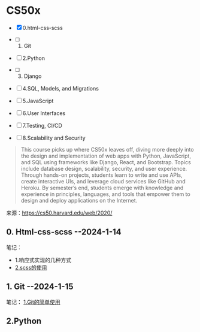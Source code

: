 # CS50x

- [x] 0.html-css-scss
 - [ ] 1. Git
 - [ ] 2.Python
 - [ ] 3. Django
 - [ ] 4.SQL, Models, and Migrations
 - [ ] 5.JavaScript
 - [ ] 6.User Interfaces
 - [ ] 7.Testing, CI/CD
 - [ ] 8.Scalability and Security



> This course picks up where CS50x leaves off, diving more deeply into the design and implementation of web apps with Python, JavaScript, and SQL using frameworks like Django, React, and Bootstrap. Topics include database design, scalability, security, and user experience. Through hands-on projects, students learn to write and use APIs, create interactive UIs, and leverage cloud services like GitHub and Heroku. By semester’s end, students emerge with knowledge and experience in principles, languages, and tools that empower them to design and deploy applications on the Internet.

来源：https://cs50.harvard.edu/web/2020/




## 0. Html-css-scss  --2024-1-14

笔记：
* 1.响应式实现的几种方式
* [2.scss的使用](https://github.com/QiYongchuan/MyGitBlog/issues/74#issue-2082902740)


## 1. Git   --2024-1-15

 笔记：
 [1.Git的简单使用](https://github.com/QiYongchuan/MyGitBlog/issues/73#issue-2082900526)
 
## 2.Python
 




